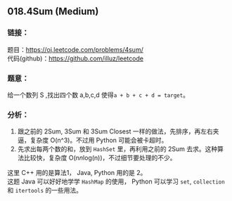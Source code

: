 ## 018.4Sum (Medium)

### **链接**：
题目：https://oj.leetcode.com/problems/4sum/  
代码(github)：https://github.com/illuz/leetcode

### **题意**：
给一个数列 S ,找出四个数 a,b,c,d 使得`a + b + c + d = target`。

### **分析**：

1. 跟之前的 2Sum, 3Sum 和 3Sum Closest 一样的做法，先排序，再左右夹逼，复杂度 O(n^3)。不过用 Python 可能会被卡超时。  
2. 先求出每两个数的和，放到 `HashSet` 里，再利用之前的 2Sum 去求。这种算法比较快，复杂度 O(n*n*log(n))，不过细节要处理的不少。  
 
这里 C++ 用的是算法1， Java, Python 用的是 2。  
这题 Java 可以好好地学学 `HashMap` 的使用， Python 可以学习 `set`, `collection` 和 `itertools` 的一些用法。  
